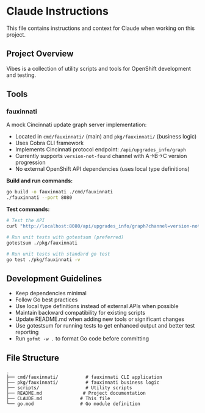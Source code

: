 # Claude Instructions

This file contains instructions and context for Claude when working on this project.

## Project Overview

Vibes is a collection of utility scripts and tools for OpenShift development and testing.

## Tools

### fauxinnati

A mock Cincinnati update graph server implementation:
- Located in `cmd/fauxinnati/` (main) and `pkg/fauxinnati/` (business logic)
- Uses Cobra CLI framework
- Implements Cincinnati protocol endpoint: `/api/upgrades_info/graph`
- Currently supports `version-not-found` channel with A→B→C version progression
- No external OpenShift API dependencies (uses local type definitions)

**Build and run commands:**
```bash
go build -o fauxinnati ./cmd/fauxinnati
./fauxinnati --port 8080
```

**Test commands:**
```bash
# Test the API
curl "http://localhost:8080/api/upgrades_info/graph?channel=version-not-found&version=4.17.5&arch=amd64"

# Run unit tests with gotestsum (preferred)
gotestsum ./pkg/fauxinnati

# Run unit tests with standard go test
go test ./pkg/fauxinnati -v
```

## Development Guidelines

- Keep dependencies minimal
- Follow Go best practices
- Use local type definitions instead of external APIs when possible
- Maintain backward compatibility for existing scripts
- Update README.md when adding new tools or significant changes
- Use gotestsum for running tests to get enhanced output and better test reporting
- Run `gofmt -w .` to format Go code before committing

## File Structure

```
.
├── cmd/fauxinnati/          # fauxinnati CLI application
├── pkg/fauxinnati/          # fauxinnati business logic
├── scripts/                 # Utility scripts
├── README.md               # Project documentation
├── CLAUDE.md              # This file
└── go.mod                 # Go module definition
```